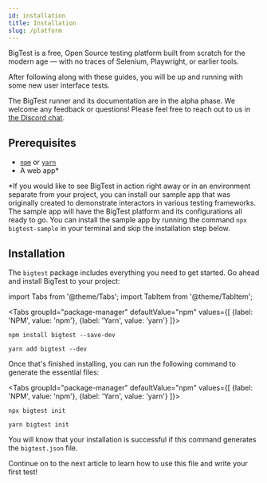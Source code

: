 ```yaml
---
id: installation
title: Installation
slug: /platform
---
```


BigTest is a free, Open Source testing platform built from scratch for the modern age — with no traces of Selenium, Playwright, or earlier tools.

After following along with these guides, you will be up and running with some new user interface tests.

The BigTest runner and its documentation are in the alpha phase. We welcome any feedback or questions! Please feel free to reach out to us in [the Discord chat](https://discord.gg/r6AvtnU).

## Prerequisites
- [`npm`](https://www.npmjs.com/get-npm) or [`yarn`](https://classic.yarnpkg.com/en/docs/install)
- A web app*

*If you would like to see BigTest in action right away or in an environment separate from your project, you can install our sample app that was originally created to demonstrate interactors in various testing frameworks. The sample app will have the BigTest platform and its configurations all ready to go. You can install the sample app by running the command `npx bigtest-sample` in your terminal and skip the installation step below.

## Installation

The `bigtest` package includes everything you need to get started. Go ahead and install BigTest to your project:

import Tabs from '@theme/Tabs';
import TabItem from '@theme/TabItem';

<Tabs
  groupId="package-manager"
  defaultValue="npm"
  values={[
    {label: 'NPM', value: 'npm'},
    {label: 'Yarn', value: 'yarn'}
  ]}>
  <TabItem value="npm">

  ```
  npm install bigtest --save-dev
  ```

  </TabItem>
  <TabItem value="yarn">

  ```
  yarn add bigtest --dev
  ```

  </TabItem>
</Tabs>

Once that's finished installing, you can run the following command to generate the essential files:

<Tabs
  groupId="package-manager"
  defaultValue="npm"
  values={[
    {label: 'NPM', value: 'npm'},
    {label: 'Yarn', value: 'yarn'}
  ]}>
  <TabItem value="npm">

  ```
  npx bigtest init
  ```

  </TabItem>
  <TabItem value="yarn">

  ```
  yarn bigtest init
  ```

  </TabItem>
</Tabs>

You will know that your installation is successful if this command generates the `bigtest.json` file.

Continue on to the next article to learn how to use this file and write your first test!
